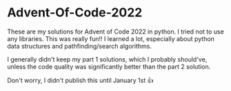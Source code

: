 # Advent-Of-Code-2022

These are my solutions for Advent of Code 2022 in python. I tried not to use any libraries. This was really fun!! I learned a lot, especially about python data structures and pathfinding/search algorithms.

I generally didn't keep my part 1 solutions, which I probably should've, unless the code quality was significantly better than the part 2 solution.

Don't worry, I didn't publish this until January 1st 👍
